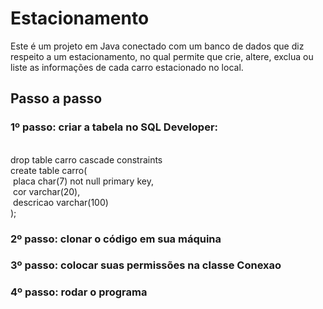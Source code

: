 # Estacionamento
Este é um projeto em Java conectado com um banco de dados que diz respeito a um estacionamento, no qual permite que crie, altere, exclua ou liste as informações de cada carro estacionado no local.

## Passo a passo

### 1º passo: criar a tabela no SQL Developer:
<br>drop table carro cascade constraints
<br>create table carro(
<br>&nbsp;placa char(7) not null primary key,
<br>&nbsp;cor varchar(20),
<br>&nbsp;descricao varchar(100)
<br>);

### 2º passo: clonar o código em sua máquina

### 3º passo: colocar suas permissões na classe Conexao

### 4º passo: rodar o programa
